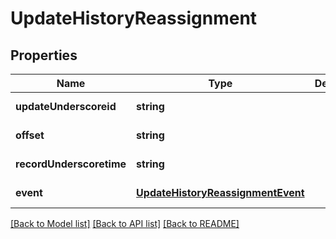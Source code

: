 # UpdateHistoryReassignment

## Properties
Name | Type | Description | Notes
------------ | ------------- | ------------- | -------------
**updateUnderscoreid** | **string** |  | [default to null]
**offset** | **string** |  | [default to null]
**recordUnderscoretime** | **string** |  | [default to null]
**event** | [**UpdateHistoryReassignmentEvent**](UpdateHistoryReassignmentEvent.md) |  | [default to null]

[[Back to Model list]](../README.md#documentation-for-models) [[Back to API list]](../README.md#documentation-for-api-endpoints) [[Back to README]](../README.md)


